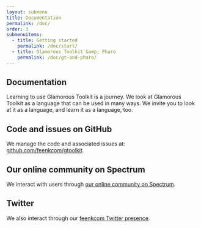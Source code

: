 ```yaml
---
layout: submenu
title: Documentation
permalink: /doc/
order: 3
submenuitems:
  - title: Getting started
    permalink: /doc/start/
  - title: Glamorous Toolkit &amp; Pharo
    permalink: /doc/gt-and-pharo/
---
```


<section id="doc">
  <div class="container pt-5 pb-5 jumbotron-small">
    <div class="row">
      <div class="col-md-12">
        <h1>Documentation</h1>
        <p class="lead">Learning to use Glamorous Toolkit is a journey. We look at Glamorous Toolkit as a language that can be used in many ways. We invite you to look at it as a language, and learn it as a language, too.</p>
        <h2>Code and issues on GitHub</h2>
        <p>We manage the code and associated issues at: <a href="https://github.com/feenkcom/gtoolkit">github.com/feenkcom/gtoolkit</a>.</p>
        <h2>Our online community on Spectrum</h2>
        <p>We interact with users through <a href="https://spectrum.chat/gtoolkit">our online community on Spectrum</a>.</p>
        <h2>Twitter</h2>
        <p>We also interact through our <a href="https://twitter.com/feenkcom">feenkcom Twitter presence</a>.</p>
      </div>
    </div>
  </div>
</section>
